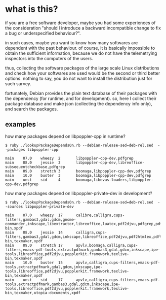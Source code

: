 what is this?
=============

if you are a free software developer, maybe you had some
experiences of the consideration "should I introduce a
backward incompatible change to fix a bug or underspecified
behaviour?".

in such cases, maybe you want to know how many softwares
are dependent with the past behaviour. of course, it is
basically impossible to obtain the sufficient information,
because we do not have the telemetrying inspectors into
the computers of the users.

thus, collecting the software packages of the large scale
Linux distributions and check how your softwares are used
would be the second or third better options. nothing to
say, you do not want to install the distribution just for
such survey.

fortunately, Debian provides the plain text database of
their packages with the dependency (for runtime, and for
development). so, here I collect their package database
and make json (collecting the dependency info only),
and search the packages.

examples
--------

how many packages depend on libpoppler-cpp in runtime?

~~~
$ ruby ./lookupPackageDependsOn.rb --debian-release-sed=deb-rel.sed  --packages libpoppler-cpp

main    07.0    wheezy  2       libpoppler-cpp-dev,pdfgrep
main    08.0    jessie  3       libpoppler-cpp-dev,libreoffice-subsequentcheckbase,pdfgrep
main    09.0    stretch 3       boomaga,libpoppler-cpp-dev,pdfgrep
main    10.0    buster  3       boomaga,libpoppler-cpp-dev,pdfgrep
main    unst    sid     4       boomaga,libevas-loaders,libpoppler-cpp-dev,pdfgrep
~~~

how many packages depend on libpoppler-private-dev in development?

~~~
$ ruby ./lookupPackageDependsOn.rb --debian-release-sed=deb-rel.sed  --sources libpoppler-private-dev

main    07.0    wheezy  17      calibre,calligra,cups-filters,gambas3,gdal,gdcm,gnome-commander,inkscape,libextractor,libreoffice,luatex,pdf2djvu,pdfgrep,pdftoipe,popplerkit.framework,texlive-bin,xpdf
main    08.0    jessie  14      calligra,cups-filters,gambas3,gdal,gdcm,inkscape,libreoffice,pdf2djvu,pdf2htmlex,pdftoipe,popplerkit.framework,texlive-bin,texmaker,xpdf
main    09.0    stretch 17      apvlv,boomaga,calligra,cups-filters,emacs-pdf-tools,extractpdfmark,gambas3,gdal,gdcm,inkscape,ipe-tools,libreoffice,pdf2djvu,popplerkit.framework,texlive-bin,texmaker,xpdf
main    10.0    buster  15      apvlv,calligra,cups-filters,emacs-pdf-tools,extractpdfmark,gdal,gdcm,inkscape,ipe-tools,libreoffice,pdf2djvu,popplerkit.framework,texlive-bin,texmaker,xpdf
main    unst    sid     17      apvlv,calligra,cups-filters,emacs-pdf-tools,extractpdfmark,gambas3,gdal,gdcm,inkscape,ipe-tools,libreoffice,pdf2djvu,popplerkit.framework,texlive-bin,texmaker,utopia-documents,xpdf
~~~

